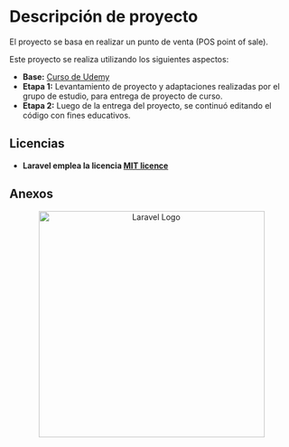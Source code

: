 # Descripción de proyecto
El proyecto se basa en realizar un punto de venta (POS point of sale).

Este proyecto se realiza utilizando los siguientes aspectos:
 - **Base:** [Curso de Udemy](https://www.udemy.com/course/laravel-build-complete-point-of-sale/)
 - **Etapa 1:** Levantamiento de proyecto y adaptaciones realizadas por el grupo de estudio, para entrega de proyecto de curso.
 - **Etapa 2:** Luego de la entrega del proyecto, se continuó editando el código con fines educativos.

## Licencias

- **Laravel emplea la licencia [MIT licence](https://opensource.org/licenses/MIT)**

## Anexos

<p align="center"><a href="https://laravel.com" target="_blank"><img src="https://raw.githubusercontent.com/laravel/art/master/logo-lockup/5%20SVG/2%20CMYK/1%20Full%20Color/laravel-logolockup-cmyk-red.svg" width="400" alt="Laravel Logo"></a></p>
